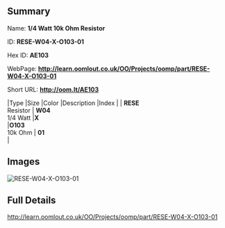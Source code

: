 

## Summary
 
Name: __1/4 Watt 10k Ohm Resistor__

ID: __RESE-W04-X-O103-01__

Hex ID: __AE103__

WebPage: __http://learn.oomlout.co.uk/OO/Projects/oomp/part/RESE-W04-X-O103-01__

Short URL: __http://oom.lt/AE103__


|Type   |Size   |Color   |Description   |Index   |
| __RESE__ <br>Resistor  | __W04__<br>1/4 Watt   |__X__<br>    |__O103__<br>10k Ohm    | __01__<br>  |


## Images
![RESE-W04-X-O103-01](http://oomlout.com/oomp-gen/parts/RESE-W04-X-O103-01/RESE-W04-X-O103-01_420.jpg)

## Full Details

 http://learn.oomlout.co.uk/OO/Projects/oomp/part/RESE-W04-X-O103-01


